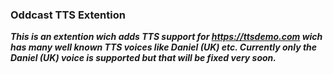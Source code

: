 ### Oddcast TTS Extention
**_This is an extention wich adds TTS support for https://ttsdemo.com wich has many well known TTS voices like Daniel (UK) etc. Currently only the Daniel (UK) voice is supported but that will be fixed very soon._**

